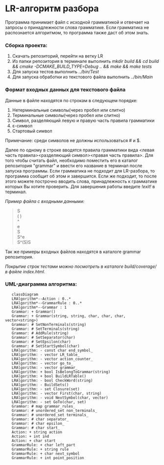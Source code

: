 # LR-алгоритм разбора

Программа принимает файл с исходной грамматикой и отвечает на запросы о принадлежности слова грамматике.
Если грамматика не распознается алгоритмом, то программа также даст об этом знать.

### Сборка проекта:
1. Скачать репозиторий, перейти на ветку LR
2. Из папки репозитория в терминале выполнить _mkdir build && cd build && cmake -DCMAKE_BUILD_TYPE=Debug .. && make && make tests_
3. Для запуска тестов выполнить _../bin/Test_
4. Для запуска обработки из текстового файла выполнить _../bin/Main_

### Формат входных данных для текстового файла
Данные в файле находятся по строкам в следующем порядке:
1. Нетерминальные символы(через пробел или слитно)
2. Терминальные символы(через пробел или слитно)
3. Символ, разделяющий левую и правую часть правила грамматики
4. ε-символ
5. Стартовый символ

Примечание: среди символов не должны использоваться # и $.

Далее по одному в строке вводятся правила грамматики вида <левая часть правила><разделяющий символ><правая часть правила>.
Для того чтобы считать файл, необходимо поместить его в каталог репозитория "grammar" и ввести его название в терминал после запуска программы.
Если грамматика не подходит для LR-разбора, то программа сообщит об этом и завершится.
Если же подходит, то после этого можете построчно вводить слова, принадлежность к грамматике которых Вы хотите проверить. Для завершения работы введите _!exit!_ в терминал.

_Пример файла с входными данными:_

> S\
> ( )\
> ^\
> e\
> S\
> S^e\
> S^(S)S

Так же примеры входных файлов находятся в каталоге grammar репозитория.

_Покрытие строк тестами можно посмотреть в каталоге build/coverage/ в файле index.html._

### UML-диаграмма алгоритма:

```mermaid
   classDiagram
   LRAlgorithm*--Action : 0..*
   LRAlgorithm*--GrammarRule : 0..*
   LRAlgorithm*--Grammar : 1
   Grammar: + Grammar()
   Grammar: + Grammar(string, string, char, char, char, vector<string>)
   Grammar: # SetNonTerminals(string)
   Grammar: # SetTerminals(string)
   Grammar: # AddRule(string)
   Grammar: # SetSeparator(char)
   Grammar: # SetEpsilon(char)
   Grammar: # SetStartSymbol(char)
   LRAlgorithm: - const char end_symbol_
   LRAlgorithm: - vector LR_table_
   LRAlgorithm: - vector action_counter_
   LRAlgorithm: - vector go_to_
   LRAlgorithm: - vector grammar_
   LRAlgorithm: + bool IsBelongToGrammar(string)
   LRAlgorithm: + bool BuildLRTable()
   LRAlgorithm: - bool CheckWord(string)
   LRAlgorithm: - BuildSets()
   LRAlgorithm: - set Closure(set)
   LRAlgorithm: - vector First(char, string)
   LRAlgorithm: - void NextSymbol(char, vector)
   LRAlgorithm: - set GoTo(char, set)
   Grammar: # map grammar_rules_
   Grammar: # unordered_set non_terminals_
   Grammar: # unordered_set terminals_
   Grammar: # char separator_
   Grammar: # char epsilon_
   Grammar: # char start_
   Action: + string action
   Action: + int ind
   Action: + char start
   GrammarRule: + char left_part
   GrammarRule: + string rule
   GrammarRule: + char next_symbol
   GrammarRule: + int point_position
```